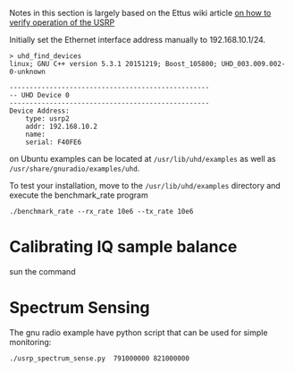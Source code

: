

Notes in this section is largely based on the Ettus wiki article [on how to verify operation of the USRP](https://kb.ettus.com/Verifying_the_Operation_of_the_USRP_Using_UHD_and_GNU_Radio)



Initially set the Ethernet interface address manually to 192.168.10.1/24.


```
> uhd_find_devices
linux; GNU C++ version 5.3.1 20151219; Boost_105800; UHD_003.009.002-0-unknown

--------------------------------------------------
-- UHD Device 0
--------------------------------------------------
Device Address:
    type: usrp2
    addr: 192.168.10.2
    name:
    serial: F40FE6
```


on Ubuntu examples can be located at `/usr/lib/uhd/examples` as well as `/usr/share/gnuradio/examples/uhd`.

To test your installation, move to the `/usr/lib/uhd/examples` directory
and execute the benchmark_rate program

    ./benchmark_rate --rx_rate 10e6 --tx_rate 10e6


# Calibrating IQ sample balance

sun the command

# Spectrum Sensing

The gnu radio example have python script that can be used for simple monitoring:

    ./usrp_spectrum_sense.py  791000000 821000000
